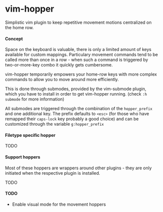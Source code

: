 # vim-hopper

Simplistic vim plugin to keep repetitive movement motions centralized on
the home row.


#### Concept

Space on the keyboard is valuable, there is only a limited amount of
keys available for custom mappings. Particulary movement commands tend
to be called more than once in a row - when such a command is triggered
by two-or-more-key combo it quickly gets cumbersome.

vim-hopper temporarily empowers your home-row keys with more complex
commands to allow you to move around more efficiently.

This is done through submodes, provided by the vim-submode plugin, which
you have to install in order to get vim-hopper running. (check `:h
submode` for more information)

All submodes are triggered through the combination of the
`hopper_prefix` and one additional key.
The prefix defaults to `<esc>` (for those who have remapped their
`caps-lock` key probably a good choice) and can be customized through the variable `g:hopper_prefix`

#### Filetype specific hopper

TODO

#### Support hoppers

Most of these hoppers are wrappers around other plugins - they are only
initiated when the respective plugin is installed.

TODO


#### TODO

- Enable visual mode for the movement hoppers
